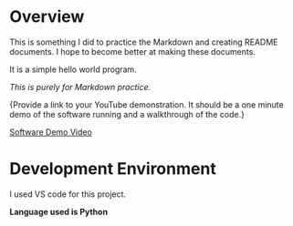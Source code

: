 
# Overview

This is something I did to practice the Markdown and creating README documents. I hope to become better at making these documents.

It is a simple hello world program.

*This is purely for Markdown practice.*

{Provide a link to your YouTube demonstration.  It should be a one minute demo of the software running and a walkthrough of the code.}

[Software Demo Video](https://youtu.be/WO9V9TSF11E)

# Development Environment

I used VS code for this project.

**Language used is Python**